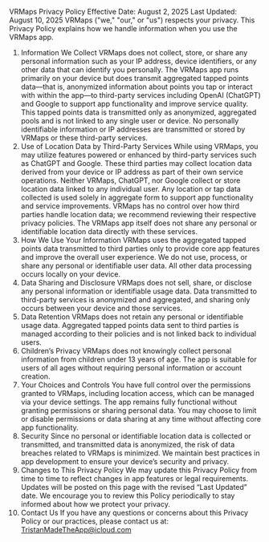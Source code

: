 VRMaps Privacy Policy
Effective Date: August 2, 2025
Last Updated: August 10, 2025
VRMaps ("we," "our," or "us") respects your privacy. This Privacy Policy explains how we handle information when you use the VRMaps app.


1. Information We Collect
VRMaps does not collect, store, or share any personal information such as your IP address, device identifiers, or any other data that can identify you personally.
The VRMaps app runs primarily on your device but does transmit aggregated tapped points data—that is, anonymized information about points you tap or interact with within the app—to third-party services including OpenAI (ChatGPT) and Google to support app functionality and improve service quality.
This tapped points data is transmitted only as anonymized, aggregated pools and is not linked to any single user or device.
No personally identifiable information or IP addresses are transmitted or stored by VRMaps or these third-party services.
2. Use of Location Data by Third-Party Services
While using VRMaps, you may utilize features powered or enhanced by third-party services such as ChatGPT and Google.
These third parties may collect location data derived from your device or IP address as part of their own service operations.
Neither VRMaps, ChatGPT, nor Google collect or store location data linked to any individual user. Any location or tap data collected is used solely in aggregate form to support app functionality and service improvements.
VRMaps has no control over how third parties handle location data; we recommend reviewing their respective privacy policies.
The VRMaps app itself does not share any personal or identifiable location data directly with these services.
3. How We Use Your Information
VRMaps uses the aggregated tapped points data transmitted to third parties only to provide core app features and improve the overall user experience.
We do not use, process, or share any personal or identifiable user data.
All other data processing occurs locally on your device.
4. Data Sharing and Disclosure
VRMaps does not sell, share, or disclose any personal information or identifiable usage data.
Data transmitted to third-party services is anonymized and aggregated, and sharing only occurs between your device and those services.
5. Data Retention
VRMaps does not retain any personal or identifiable usage data.
Aggregated tapped points data sent to third parties is managed according to their policies and is not linked back to individual users.
6. Children’s Privacy
VRMaps does not knowingly collect personal information from children under 13 years of age.
The app is suitable for users of all ages without requiring personal information or account creation.
7. Your Choices and Controls
You have full control over the permissions granted to VRMaps, including location access, which can be managed via your device settings.
The app remains fully functional without granting permissions or sharing personal data.
You may choose to limit or disable permissions or data sharing at any time without affecting core app functionality.
8. Security
Since no personal or identifiable location data is collected or transmitted, and transmitted data is anonymized, the risk of data breaches related to VRMaps is minimized.
We maintain best practices in app development to ensure your device’s security and privacy.
9. Changes to This Privacy Policy
We may update this Privacy Policy from time to time to reflect changes in app features or legal requirements.
Updates will be posted on this page with the revised “Last Updated” date.
We encourage you to review this Policy periodically to stay informed about how we protect your privacy.
10. Contact Us
If you have any questions or concerns about this Privacy Policy or our practices, please contact us at:
TristanMadeTheApp@icloud.com
